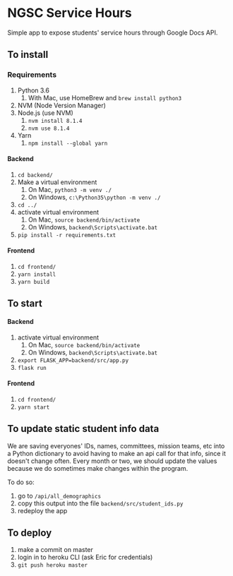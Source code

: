 # NGSC Service Hours
Simple app to expose students' service hours through Google Docs API.

## To install

### Requirements
1. Python 3.6
    1. With Mac, use HomeBrew and `brew install python3`
1. NVM (Node Version Manager) 
1. Node.js (use NVM)
    1. `nvm install 8.1.4`
    1. `nvm use 8.1.4`
1. Yarn
    1. `npm install --global yarn`

#### Backend
1. `cd backend/`
1. Make a virtual environment
    1. On Mac, `python3 -m venv ./`
    1. On Windows, `c:\Python35\python -m venv ./`
1. `cd ../`
1. activate virtual environment
    1. On Mac, `source backend/bin/activate`
    1. On Windows, `backend\Scripts\activate.bat`
1. `pip install -r requirements.txt`

#### Frontend
1. `cd frontend/`
1. `yarn install`
1. `yarn build`

## To start

#### Backend
1. activate virtual environment
    1. On Mac, `source backend/bin/activate`
    1. On Windows, `backend\Scripts\activate.bat`
1. `export FLASK_APP=backend/src/app.py`
1. `flask run`

#### Frontend
1. `cd frontend/`
1. `yarn start`

## To update static student info data
We are saving everyones' IDs, names, committees, mission teams, etc into a Python dictionary to avoid having to make an api call for that info, since it doesn't change often. Every month or two, we should update the values because we do sometimes make changes within the program.

To do so:
1. go to `/api/all_demographics`
1. copy this output into the file `backend/src/student_ids.py`
1. redeploy the app 

## To deploy
1. make a commit on master
1. login in to heroku CLI (ask Eric for credentials)
1. `git push heroku master`

